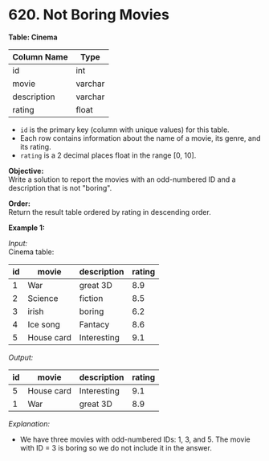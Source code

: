 # 620. Not Boring Movies

**Table: Cinema**

| Column Name   | Type    |
|---------------|---------|
| id            | int     |
| movie         | varchar |
| description   | varchar |
| rating        | float   |

- `id` is the primary key (column with unique values) for this table.
- Each row contains information about the name of a movie, its genre, and its rating.
- `rating` is a 2 decimal places float in the range [0, 10].

**Objective:**  
Write a solution to report the movies with an odd-numbered ID and a description that is not "boring".

**Order:**  
Return the result table ordered by rating in descending order.

**Example 1:**

*Input:*  
Cinema table:

| id | movie      | description | rating |
|----|------------|-------------|--------|
| 1  | War        | great 3D    | 8.9    |
| 2  | Science    | fiction     | 8.5    |
| 3  | irish      | boring      | 6.2    |
| 4  | Ice song   | Fantacy     | 8.6    |
| 5  | House card | Interesting | 9.1    |

*Output:*  

| id | movie      | description | rating |
|----|------------|-------------|--------|
| 5  | House card | Interesting | 9.1    |
| 1  | War        | great 3D    | 8.9    |

*Explanation:*  
- We have three movies with odd-numbered IDs: 1, 3, and 5. The movie with ID = 3 is boring so we do not include it in the answer.